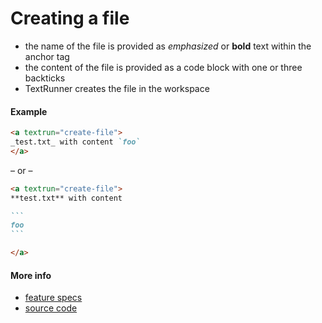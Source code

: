 # Creating a file

- the name of the file is provided as _emphasized_ or **bold** text within the anchor tag
- the content of the file is provided as a code block with one or three backticks
- TextRunner creates the file in the workspace

#### Example

```markdown
<a textrun="create-file">
_test.txt_ with content `foo`
</a>
```

&ndash; or &ndash;

````markdown
<a textrun="create-file">
**test.txt** with content

```
foo
```

</a>
````

#### More info

- [feature specs](../../features/actions/built-in/create-file/create-file.feature)
- [source code](../../src/built-in-actions/create-file.ts)
